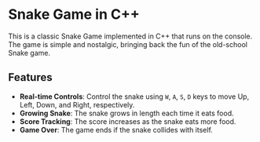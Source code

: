 # Snake Game in C++

This is a classic Snake Game implemented in C++ that runs on the console. The game is simple and nostalgic, bringing back the fun of the old-school Snake game.

## Features
- **Real-time Controls**: Control the snake using `W`, `A`, `S`, `D` keys to move Up, Left, Down, and Right, respectively.
- **Growing Snake**: The snake grows in length each time it eats food.
- **Score Tracking**: The score increases as the snake eats more food.
- **Game Over**: The game ends if the snake collides with itself.




